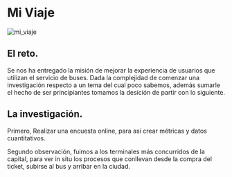 # Mi Viaje

![mi_viaje](https://user-images.githubusercontent.com/32283943/38067505-52c52900-32e3-11e8-9ce2-e8093209c00c.png)

## El reto. 
Se nos ha entregado la misión de mejorar la experiencia de usuarios que utilizan el servicio de buses. 
Dada la complejidad de comenzar una investigación respecto a un tema del cual poco sabemos, además sumarle el hecho de ser principiantes tomamos la desición de partir con lo siguiente.

## La investigación.
Primero, Realizar una encuesta online, para así crear métricas y datos cuantitativos.
 
Segundo observación, fuimos a los terminales más concurridos de la capital, para ver in situ los procesos que conllevan desde la compra del ticket, subirse al bus y arribar en la ciudad. 



